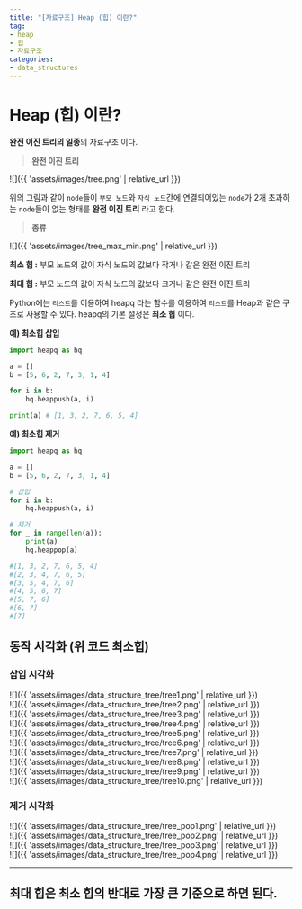 ```yaml
---
title: "[자료구조] Heap (힙) 이란?"
tag:
- heap
- 힙
- 자료구조
categories:
- data_structures
---
```


# Heap (힙) 이란?
**완전 이진 트리의 일종**의 자료구조 이다.

> **완전 이진 트리**

![]({{ 'assets/images/tree.png' | relative_url }})

위의 그림과 같이 `node`들이 `부모 노드`와 `자식 노드`간에 연결되어있는 `node`가 2개 초과하는 `node`들이 없는 형태를 **완전 이진 트리** 라고 한다.

> **종류**

![]({{ 'assets/images/tree_max_min.png' | relative_url }})

**최소 힙 :** 부모 노드의 값이 자식 노드의 값보다 작거나 같은 완전 이진 트리

**최대 힙 :** 부모 노드의 값이 자식 노드의 값보다 크거나 같은 완전 이진 트리

Python에는 `리스트`를 이용하여 heapq 라는 함수를 이용하여 `리스트`를 Heap과 같은 구조로 사용할 수 있다.
heapq의 기본 설정은 **최소 힙** 이다.

**예) 최소힙 삽입**
```python
import heapq as hq

a = []
b = [5, 6, 2, 7, 3, 1, 4]

for i in b:
    hq.heappush(a, i)

print(a) # [1, 3, 2, 7, 6, 5, 4]
```

**예) 최소힙 제거**
```python
import heapq as hq

a = []
b = [5, 6, 2, 7, 3, 1, 4]

# 삽입
for i in b:
    hq.heappush(a, i)

# 제거
for _ in range(len(a)):
    print(a)
    hq.heappop(a)

#[1, 3, 2, 7, 6, 5, 4]
#[2, 3, 4, 7, 6, 5]
#[3, 5, 4, 7, 6]
#[4, 5, 6, 7]
#[5, 7, 6]
#[6, 7]
#[7]
```
## 동작 시각화 (위 코드 최소힙)
### 삽입 시각화
![]({{ 'assets/images/data_structure_tree/tree1.png' | relative_url }})
<br>
![]({{ 'assets/images/data_structure_tree/tree2.png' | relative_url }})
<br>
![]({{ 'assets/images/data_structure_tree/tree3.png' | relative_url }})
<br>
![]({{ 'assets/images/data_structure_tree/tree4.png' | relative_url }})
<br>
![]({{ 'assets/images/data_structure_tree/tree5.png' | relative_url }})
<br>
![]({{ 'assets/images/data_structure_tree/tree6.png' | relative_url }})
<br>
![]({{ 'assets/images/data_structure_tree/tree7.png' | relative_url }})
<br>
![]({{ 'assets/images/data_structure_tree/tree8.png' | relative_url }})
<br>
![]({{ 'assets/images/data_structure_tree/tree9.png' | relative_url }})
<br>
![]({{ 'assets/images/data_structure_tree/tree10.png' | relative_url }})

### 제거 시각화
![]({{ 'assets/images/data_structure_tree/tree_pop1.png' | relative_url }})
<br>
![]({{ 'assets/images/data_structure_tree/tree_pop2.png' | relative_url }})
<br>
![]({{ 'assets/images/data_structure_tree/tree_pop3.png' | relative_url }})
<br>
![]({{ 'assets/images/data_structure_tree/tree_pop4.png' | relative_url }})

---

## 최대 힙은 최소 힙의 반대로 가장 큰 기준으로 하면 된다.
